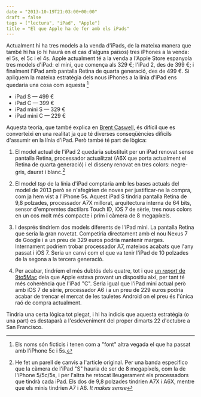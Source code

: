 ```yaml
---
date = "2013-10-19T21:03:00+00:00"
draft = false
tags = ["lectura", "iPad", "Apple"]
title = "El que Apple ha de fer amb els iPads"
---
```

Actualment hi ha tres models a la venda d'iPads, de la mateixa manera que també hi ha (o hi haurà en el cas d'alguns països) tres iPhones a la venda: el 5s, el 5c i el 4s. Apple actualment té a la venda a l'Apple Store espanyola tres models d'iPad: el mini, que comença als 329 €; l'iPad 2, des de 399 €; i finalment l'iPad amb pantalla Retina de quarta generació, des de 499 €. Si apliquem la mateixa estratègia dels nous iPhones a la línia d'iPad ens quedaria una cosa com aquesta [^1]

- iPad S — 499 €
- iPad C — 399 €
- iPad mini S — 329 €
- iPad mini C — 229 €

Aquesta teoria, que també explica en [Brent Caswell](http://brentcas.com/thoughts/2013/10/12/an-ipad-for-everyone), és difícil que es converteixi en una realitat ja que té diverses conseqüències difícils d'assumir en la línia d'iPad. Però també té part de lògica:

1. El model actual de l'iPad 2 quedaria substituït per un iPad renovat sense pantalla Retina, processador actualitzat (A6X que porta actualment el Retina de quarta generació) i el disseny renovat en tres colors: negre-gris, daurat i blanc.[^2]

2. El model *top* de la línia d'iPad comptaria amb les bases actuals del model de 2013 però se n'afegirien de noves per justificar-ne la compra, com ja hem vist a l'iPhone 5s. Aquest iPad S tindria pantalla Retina de 9,8 polzades, processador A7X millorat, arquitectura interna de 64 bits, sensor d'empremtes dactilars Touch ID, iOS 7 de sèrie, tres nous colors en un cos molt més compacte i prim i càmera de 8 megapíxels.

3. I després tindríem dos models diferents de l'iPad mini. La pantalla Retina que seria la gran novetat. Competiria directament amb el nou Nexus 7 de Google i a un preu de 329 euros podria mantenir marges. Internament podríem trobar processador A7, mateixos acabats que l'any passat i iOS 7. Seria un canvi com el que va tenir l'iPad de 10 polzades de la segona a la tercera generació.

4. Per acabar, tindríem el més dubtós dels quatre, tot i que [un *report* de 9to5Mac](http://9to5mac.com/2013/07/31/apple-has-a6-based-ipad-mini-without-retina-display-in-the-works/) deia que Apple estava provant un dispositiu així, per tant té més coherència que l'iPad "C". Seria igual que l'iPad mini actual però amb iOS 7 de sèrie, processador A6 i a un preu de 229 euros podria acabar de trencar el mercat de les tauletes Android on el preu és l'única raó de compra actualment.

Tindria una certa lògica tot plegat, i hi ha indicis que aquesta estratègia (o una part) es destaparà a l'esdeveniment del proper dimarts 22 d'octubre a San Francisco. 

[^1]: Els noms són ficticis i tenen com a "font" altra vegada el que ha passat amb l'iPhone 5c i 5s.

[^2]: He fet un parell de canvis a l'article original. Per una banda especifico que la càmera de l'iPad "S" hauria de ser de 8 megapíxels, com la de l'iPhone 5/5c/5s, i per l'altra he retocat lleugerament els processadors que tindrà cada iPad. Els dos de 9,8 polzades tindrien A7X i A6X, mentre que els minis tindrien A7 i A6. *It makes sense*